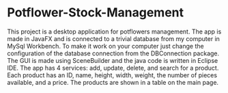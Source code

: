 # Potflower-Stock-Management
This project is a desktop application for potflowers management. The app is made in JavaFX and is connected to a trivial database from my computer in MySql Workbench.  To make it work on your computer just change the configuration of the database connection from the DBConnection package. The GUI is made using SceneBuilder and the java code is written in Eclipse IDE. The app has 4 services: add, update, delete, and search for a product. Each product has an ID, name, height, width, weight, the number of pieces available, and a price. The products are shown in a table on the main page.
